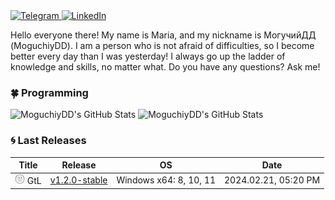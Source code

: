 <div id="networks" align="left">
  <a href="https://t.me/MoguchiyDD" target="_blank">
    <img alt="Telegram" src="https://img.shields.io/badge/@MoguchiyDD-229ED9?logo=Telegram&logoColor=white&style=for-the-badge" />
  </a>
  <a href="https://www.linkedin.com/in/moguchiydd/?locale=en_US" target="_blank">
    <img alt="LinkedIn" src="https://img.shields.io/badge/MoguchiyDD-0A66C2?logo=LinkedIn&logoColor=white&style=for-the-badge" />
  </a>
</div>

Hello everyone there! My name is Maria, and my nickname is МогучийДД (MoguchiyDD). I am a person who is not afraid of difficulties, so I become better every day than I was yesterday! I always go up the ladder of knowledge and skills, no matter what. Do you have any questions? Ask me!


### :four_leaf_clover: Programming

<div id="statistics">
  <img alt="MoguchiyDD's GitHub Stats" src="https://github-readme-stats.vercel.app/api/top-langs/?username=MoguchiyDD&layout=compact&langs_count=10&show_icons=true&theme=catppuccin_latte" />
  <img alt="MoguchiyDD's GitHub Stats" src="https://github-readme-stats.vercel.app/api?username=MoguchiyDD&hide_title=true&show_icons=true&text_bold=true&show=prs_merged,prs_merged_percentage&rank_icon=percentile&&theme=moltack" />
</div>


### :cyclone: Last Releases</summary>

|                 Title                 |                                    Release                                    |           OS           |         Date         |
| ------------------------------------- | ----------------------------------------------------------------------------- | ---------------------- | -------------------- |
| ![](./releases/GtL/favicon.png) GtL   | [v1.2.0-stable](https://github.com/MoguchiyDD/GtL/releases/tag/v1.2.0-stable) | Windows x64: 8, 10, 11 | 2024.02.21, 05:20 PM |
